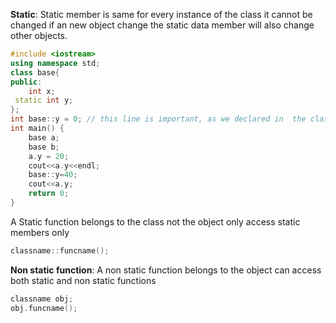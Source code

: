 **Static**:
Static member is same for every instance of the class it cannot be changed if an new object change the static data member will also change  other objects.
```cpp
#include <iostream>
using namespace std;
class base{
public:
    int x;
 static int y;
};
int base::y = 0; // this line is important, as we declared in  the class but we should define this outside class to access
int main() {
    base a;
    base b;
    a.y = 20;
    cout<<a.y<<endl;
    base::y=40;
    cout<<a.y;
    return 0;
}
```

A Static function belongs to the class not the object
only access static members only
```cpp
classname::funcname();
```

**Non static function**:
A non static function belongs to the object
can access both static and non static functions
```cpp
classname obj;
obj.funcname();
```


